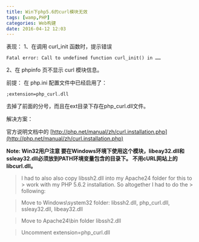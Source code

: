 ```yaml
---
title: Win下php5.6的curl模块无效
tags: [wamp,PHP]
categories: Web构建
date: 2016-04-12 12:03
---
```


表现：
1、在调用 curl_init 函数时，提示错误

	Fatal error: Call to undefined function curl_init() in ……

2、在 phpinfo 页不显示 curl 模块信息。

前提：
在 php.ini 配置文件中已经启用了：

	;extension=php_curl.dll

去掉了前面的分号，而且在ext目录下存在php_curl.dll文件。

解决方案：

官方说明文档中的 [http://php.net/manual/zh/curl.installation.php](http://php.net/manual/zh/curl.installation.php)

**Note: Win32用户注意
要在Windows环境下使用这个模块，libeay32.dll和ssleay32.dll必须放到PATH环境变量包含的目录下。 不用cURL网站上的libcurl.dll。**

> I had to also also copy libssh2.dll into my Apache24 folder for this to > work with my PHP 5.6.2 installation. So altogether I had to do the > following:

> Move to Windows\system32 folder:
> libssh2.dll, php_curl.dll, ssleay32.dll, libeay32.dll

> Move to Apache24\bin folder
> libssh2.dll

> Uncomment extension=php_curl.dll

